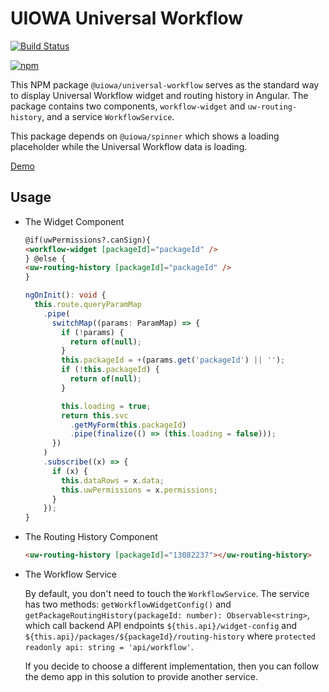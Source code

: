 # UIOWA Universal Workflow

[![Build Status](https://github.com/changhuixu/uiowa-universal-workflow/actions/workflows/main.yml/badge.svg)](https://github.com/changhuixu/uiowa-universal-workflow/actions)

[![npm](https://img.shields.io/npm/v/@uiowa/universal-workflow.svg?style=flat-square)](https://www.npmjs.com/package/@uiowa/universal-workflow)

This NPM package `@uiowa/universal-workflow` serves as the standard way to display Universal Workflow widget and routing history in Angular. The package contains two components, `workflow-widget` and `uw-routing-history`, and a service `WorkflowService`.

This package depends on `@uiowa/spinner` which shows a loading placeholder while the Universal Workflow data is loading.

[Demo](https://changhuixu.github.io/uiowa-universal-workflow/)

## Usage

- The Widget Component

  ```html
  @if(uwPermissions?.canSign){
  <workflow-widget [packageId]="packageId" />
  } @else {
  <uw-routing-history [packageId]="packageId" />
  }
  ```

  ```ts
  ngOnInit(): void {
    this.route.queryParamMap
      .pipe(
        switchMap((params: ParamMap) => {
          if (!params) {
            return of(null);
          }
          this.packageId = +(params.get('packageId') || '');
          if (!this.packageId) {
            return of(null);
          }

          this.loading = true;
          return this.svc
            .getMyForm(this.packageId)
            .pipe(finalize(() => (this.loading = false)));
        })
      )
      .subscribe((x) => {
        if (x) {
          this.dataRows = x.data;
          this.uwPermissions = x.permissions;
        }
      });
  }
  ```

- The Routing History Component

  ```html
  <uw-routing-history [packageId]="13082237"></uw-routing-history>
  ```

- The Workflow Service

  By default, you don't need to touch the `WorkflowService`. The service has two methods: `getWorkflowWidgetConfig()` and `getPackageRoutingHistory(packageId: number): Observable<string>`, which call backend API endpoints `${this.api}/widget-config` and `${this.api}/packages/${packageId}/routing-history` where `protected readonly api: string = 'api/workflow'`.

  If you decide to choose a different implementation, then you can follow the demo app in this solution to provide another service.
